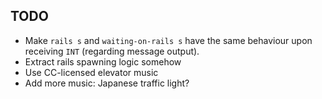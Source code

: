 ## TODO

- Make `rails s` and `waiting-on-rails s` have the same behaviour upon receiving `INT` (regarding message output).
- Extract rails spawning logic somehow
- Use CC-licensed elevator music
- Add more music: Japanese traffic light?

